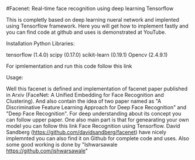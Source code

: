 #Facenet: Real-time face recognition using deep learning Tensorflow 

This is completly based on deep learning nueral network and implented using Tensorflow framework. Here you will get how to implement fastly and you can find code at github and uses is demonstrated at YouTube.

Installation Python Libraries:

tensorflow (1.4.0)
scipy (0.17.0)
scikit-learn (0.19.1)
Opencv (2.4.9.1)

For ipmlementation and run this code follow this link 

Usage:

Well this facenet is defined and implementation of facenet paper published in Arxiv (FaceNet: A Unified Embedding for Face Recognition and Clustering). And also contain the idea of two paper named as "A Discriminative Feature Learning Approach for Deep Face Recognition" and "Deep Face Recognition". For deep understanding about its concept you can follow upper paper. One also main part is that for genearating your own model you can follow this link Face Recognition using Tensorflow. David Sandberg (https://github.com/davidsandberg/facenet) have nicely implemnted you can also find it on Github for complete code and uses. Also some good working is done by "Ishwarsawale https://github.com/ishwarsawale"


